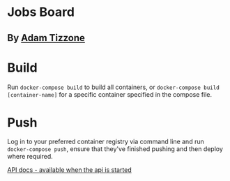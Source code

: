 # Jobs Board
## By [Adam Tizzone](https://github.com/ad-t)

# Build
Run `docker-compose build` to build all containers, or `docker-compose build [container-name]` for a specific container specified in the compose file.

# Push
Log in to your preferred container registry via command line and run `docker-compose push`, ensure that they've finished pushing and then deploy where required.


[API docs - available when the api is started](http://localhost:8080/docs/)
